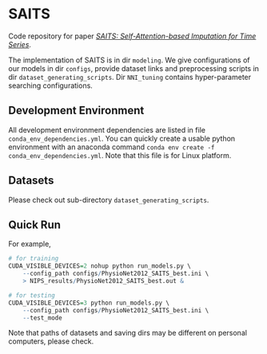 # SAITS

Code repository for paper *[SAITS: Self-Attention-based Imputation for Time Series](https://arxiv.org/abs/2202.08516)*.

The implementation of SAITS is in dir `modeling`. We give configurations of our models in dir `configs`, provide dataset links and preprocessing scripts in dir `dataset_generating_scripts`. Dir `NNI_tuning` contains hyper-parameter searching configurations.

## Development Environment
All development environment dependencies are listed in file `conda_env_dependencies.yml`. You can quickly create a
usable python environment with an anaconda command `conda env create -f conda_env_dependencies.yml`. Note that this file is for Linux platform.

## Datasets
Please check out sub-directory `dataset_generating_scripts`.

## Quick Run
For example,

```r
# for training
CUDA_VISIBLE_DEVICES=2 nohup python run_models.py \
    --config_path configs/PhysioNet2012_SAITS_best.ini \
    > NIPS_results/PhysioNet2012_SAITS_best.out &

# for testing
CUDA_VISIBLE_DEVICES=3 python run_models.py \
    --config_path configs/PhysioNet2012_SAITS_best.ini \
    --test_mode
```

Note that paths of datasets and saving dirs may be different on personal computers, please check. 
